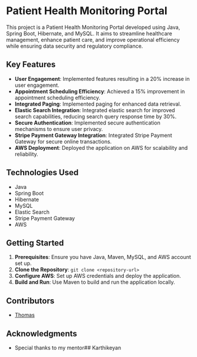 # Patient Health Monitoring Portal

This project is a Patient Health Monitoring Portal developed using Java, Spring Boot, Hibernate, and MySQL. It aims to streamline healthcare management, enhance patient care, and improve operational efficiency while ensuring data security and regulatory compliance.

## Key Features

- **User Engagement**: Implemented features resulting in a 20% increase in user engagement.
- **Appointment Scheduling Efficiency**: Achieved a 15% improvement in appointment scheduling efficiency.
- **Integrated Paging**: Implemented paging for enhanced data retrieval.
- **Elastic Search Integration**: Integrated elastic search for improved search capabilities, reducing search query response time by 30%.
- **Secure Authentication**: Implemented secure authentication mechanisms to ensure user privacy.
- **Stripe Payment Gateway Integration**: Integrated Stripe Payment Gateway for secure online transactions.
- **AWS Deployment**: Deployed the application on AWS for scalability and reliability.

## Technologies Used

- Java
- Spring Boot
- Hibernate
- MySQL
- Elastic Search
- Stripe Payment Gateway
- AWS

## Getting Started

1. **Prerequisites**: Ensure you have Java, Maven, MySQL, and AWS account set up.
2. **Clone the Repository**: `git clone <repository-url>`
4. **Configure AWS**: Set up AWS credentials and deploy the application.
5. **Build and Run**: Use Maven to build and run the application locally.

## Contributors

- [Thomas]([https://github.com/Thomas1782k])

## Acknowledgments

- Special thanks to my mentor## Karthikeyan
